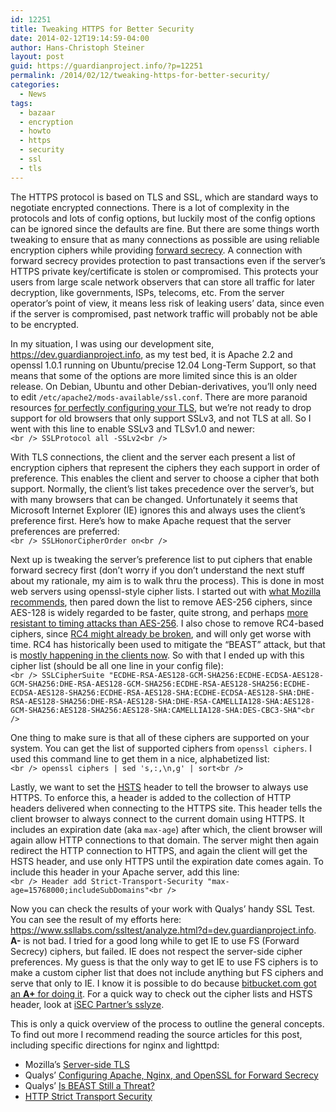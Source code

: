 ```yaml
---
id: 12251
title: Tweaking HTTPS for Better Security
date: 2014-02-12T19:14:59-04:00
author: Hans-Christoph Steiner
layout: post
guid: https://guardianproject.info/?p=12251
permalink: /2014/02/12/tweaking-https-for-better-security/
categories:
  - News
tags:
  - bazaar
  - encryption
  - howto
  - https
  - security
  - ssl
  - tls
---
```

The HTTPS protocol is based on TLS and SSL, which are standard ways to negotiate encrypted connections. There is a lot of complexity in the protocols and lots of config options, but luckily most of the config options can be ignored since the defaults are fine. But there are some things worth tweaking to ensure that as many connections as possible are using reliable encryption ciphers while providing [forward secrecy](https://en.wikipedia.org/wiki/Forward_secrecy). A connection with forward secrecy provides protection to past transactions even if the server&#8217;s HTTPS private key/certificate is stolen or compromised. This protects your users from large scale network observers that can store all traffic for later decryption, like governments, ISPs, telecoms, etc. From the server operator&#8217;s point of view, it means less risk of leaking users&#8217; data, since even if the server is compromised, past network traffic will probably not be able to be encrypted.

In my situation, I was using our development site, <a href="https://dev.guardianproject.info" target="_blank">https://dev.guardianproject.info</a>, as my test bed, it is Apache 2.2 and openssl 1.0.1 running on Ubuntu/precise 12.04 Long-Term Support, so that means that some of the options are more limited since this is an older release. On Debian, Ubuntu and other Debian-derivatives, you&#8217;ll only need to edit `/etc/apache2/mods-available/ssl.conf`. There are more paranoid resources <a href="https://community.qualys.com/blogs/securitylabs/2013/08/05/configuring-apache-nginx-and-openssl-for-forward-secrecy" target="_blank">for perfectly configuring your TLS</a>, but we&#8217;re not ready to drop support for old browsers that only support SSLv3, and not TLS at all. So I went with this line to enable SSLv3 and TLSv1.0 and newer:  
`<br />
SSLProtocol all -SSLv2<br />
` 

With TLS connections, the client and the server each present a list of encryption ciphers that represent the ciphers they each support in order of preference. This enables the client and server to choose a cipher that both support. Normally, the client&#8217;s list takes precedence over the server&#8217;s, but with many browsers that can be changed. Unfortunately it seems that Microsoft Internet Explorer (IE) ignores this and always uses the client&#8217;s preference first. Here&#8217;s how to make Apache request that the server preferences are preferred:  
`<br />
SSLHonorCipherOrder on<br />
` 

Next up is tweaking the server&#8217;s preference list to put ciphers that enable forward secrecy first (don&#8217;t worry if you don&#8217;t understand the next stuff about my rationale, my aim is to walk thru the process). This is done in most web servers using openssl-style cipher lists. I started out with <a href="https://wiki.mozilla.org/Security/Server_Side_TLS" target="_blank">what Mozilla recommends</a>, then pared down the list to remove AES-256 ciphers, since AES-128 is widely regarded to be faster, quite strong, and perhaps <a href="https://wiki.mozilla.org/Security/Server_Side_TLS#Prioritization_logic" target="_blank">more resistant to timing attacks than AES-256</a>. I also chose to remove RC4-based ciphers, since <a href="https://wiki.mozilla.org/Security/Server_Side_TLS#RC4_weaknesses" target="_blank">RC4 might already be broken</a>, and will only get worse with time. RC4 has historically been used to mitigate the &#8220;BEAST&#8221; attack, but that is <a href="https://community.qualys.com/blogs/securitylabs/2013/09/10/is-beast-still-a-threat" target="_blank">mostly happening in the clients now</a>. So with that I ended up with this cipher list (should be all one line in your config file):  
`<br />
SSLCipherSuite "ECDHE-RSA-AES128-GCM-SHA256:ECDHE-ECDSA-AES128-GCM-SHA256:DHE-RSA-AES128-GCM-SHA256:ECDHE-RSA-AES128-SHA256:ECDHE-ECDSA-AES128-SHA256:ECDHE-RSA-AES128-SHA:ECDHE-ECDSA-AES128-SHA:DHE-RSA-AES128-SHA256:DHE-RSA-AES128-SHA:DHE-RSA-CAMELLIA128-SHA:AES128-GCM-SHA256:AES128-SHA256:AES128-SHA:CAMELLIA128-SHA:DES-CBC3-SHA"<br />
` 

One thing to make sure is that all of these ciphers are supported on your system. You can get the list of supported ciphers from `openssl ciphers`. I used this command line to get them in a nice, alphabetized list:  
`<br />
openssl ciphers | sed 's,:,\n,g' | sort<br />
` 

Lastly, we want to set the <a href="https://www.owasp.org/index.php/HTTP_Strict_Transport_Security" target="_blank">HSTS</a> header to tell the browser to always use HTTPS. To enforce this, a header is added to the collection of HTTP headers delivered when connecting to the HTTPS site. This header tells the client browser to always connect to the current domain using HTTPS. It includes an expiration date (aka `max-age`) after which, the client browser will again allow HTTP connections to that domain. The server might then again redirect the HTTP connection to HTTPS, and again the client will get the HSTS header, and use only HTTPS until the expiration date comes again. To include this header in your Apache server, add this line:  
`<br />
Header add Strict-Transport-Security "max-age=15768000;includeSubDomains"<br />
` 

Now you can check the results of your work with Qualys&#8217; handy SSL Test. You can see the result of my efforts here: <a href="https://www.ssllabs.com/ssltest/analyze.html?d=dev.guardianproject.info" target="_blank">https://www.ssllabs.com/ssltest/analyze.html?d=dev.guardianproject.info</a>. **A-** is not bad. I tried for a good long while to get IE to use FS (Forward Secrecy) ciphers, but failed. IE does not respect the server-side cipher preferences. My guess is that the only way to get IE to use FS ciphers is to make a custom cipher list that does not include anything but FS ciphers and serve that only to IE. I know it is possible to do because <a href="https://www.ssllabs.com/ssltest/analyze.html?d=bitbucket.com&#038;s=131.103.20.172" target="_blank">bitbucket.com got an <strong>A+</strong> for doing it</a>. For a quick way to check out the cipher lists and HSTS header, look at <a href="https://github.com/iSECPartners/sslyze" target="_blank">iSEC Partner&#8217;s sslyze</a>.

This is only a quick overview of the process to outline the general concepts. To find out more I recommend reading the source articles for this post, including specific directions for nginx and lighttpd:

  * Mozilla&#8217;s <a href="https://wiki.mozilla.org/Security/Server_Side_TLS" target="_blank">Server-side TLS</a>
  * Qualys&#8217; <a href="https://community.qualys.com/blogs/securitylabs/2013/08/05/configuring-apache-nginx-and-openssl-for-forward-secrecy" target="_blank">Configuring Apache, Nginx, and OpenSSL for Forward Secrecy</a>
  * Qualys&#8217; <a href="https://community.qualys.com/blogs/securitylabs/2013/09/10/is-beast-still-a-threat" target="_blank">Is BEAST Still a Threat?</a>
  * <a href="https://www.owasp.org/index.php/HTTP_Strict_Transport_Security" target="_blank">HTTP Strict Transport Security</a>